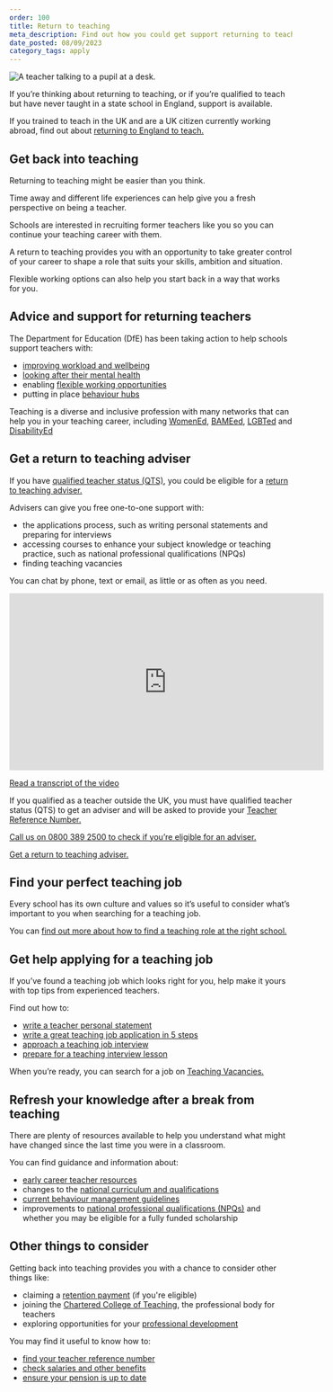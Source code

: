 ```yaml
---
order: 100
title: Return to teaching
meta_description: Find out how you could get support returning to teaching, including how to get free, one-to-one guidance from a return to teaching adviser.
date_posted: 08/09/2023
category_tags: apply
---
```


![A teacher talking to a pupil at a desk.](/content-assets/jobseeker-guides/return_to_teaching_cropped_4978-800x300.jpg)

If you’re thinking about returning to teaching, or if you’re qualified to teach but have never taught in a state school in England, support is available.

If you trained to teach in the UK and are a UK citizen currently working abroad, find out about [returning to England to teach.](https://teaching-vacancies.campaign.gov.uk/return-to-england-after-teaching-overseas/)

## Get back into teaching
Returning to teaching might be easier than you think.

Time away and different life experiences can help give you a fresh perspective on being a teacher.

Schools are interested in recruiting former teachers like you so you can continue your teaching career with them.

A return to teaching provides you with an opportunity to take greater control of your career to shape a role that suits your skills, ambition and situation.

Flexible working options can also help you start back in a way that works for you.

## Advice and support for returning teachers

The Department for Education (DfE) has been taking action to help schools support teachers with:

* [improving workload and wellbeing](https://www.gov.uk/guidance/improve-workload-and-wellbeing-for-school-staff)
* [looking after their mental health](https://www.gov.uk/guidance/education-staff-wellbeing-charter)
* enabling [flexible working opportunities](https://www.gov.uk/government/collections/flexible-working-resources-for-teachers-and-schools) 
* putting in place [behaviour hubs](https://behaviourhubs.co.uk/)

Teaching is a diverse and inclusive profession with many networks that can help you in your teaching career, including [WomenEd](https://womened.com/), [BAMEed](https://www.bameednetwork.com/), [LGBTed](https://lgbted.uk/) and [DisabilityEd](https://twitter.com/disability_ed)

## Get a return to teaching adviser
If you have [qualified teacher status (QTS)](https://www.gov.uk/guidance/qualified-teacher-status-qts), you could be eligible for a [return to teaching adviser.](https://getintoteaching.education.gov.uk/landing/return-to-teaching-advisers)

Advisers can give you free one-to-one support with:

  * the applications process, such as writing personal statements and preparing for interviews
  * accessing courses to enhance your subject knowledge or teaching practice, such as national professional qualifications (NPQs)
  * finding teaching vacancies

You can chat by phone, text or email, as little or as often as you need.

<iframe width="560" height="315" src="https://www.youtube.com/embed/2NrLm_XId4k" title="YouTube video player" frameborder="0" allow="accelerometer; autoplay; clipboard-write; encrypted-media; gyroscope; picture-in-picture; web-share" allowfullscreen></iframe>

[Read a transcript of the video](https://teaching-vacancies.campaign.gov.uk/what-does-a-return-to-teaching-adviser-do-video-transcript)

If you qualified as a teacher outside the UK, you must have qualified teacher status (QTS) to get an adviser and will be asked to provide your [Teacher Reference Number.](https://www.gov.uk/guidance/teacher-reference-number-trn)

[Call us on 0800 389 2500 to check if you’re eligible for an adviser.](tel:08003892500)

[Get a return to teaching adviser.](https://getintoteaching.education.gov.uk/landing/return-to-teaching-advisers)

## Find your perfect teaching job
Every school has its own culture and values so it’s useful to consider what’s important to you when searching for a teaching job.

You can [find out more about how to find a teaching role at the right school.](https://teaching-vacancies.campaign.gov.uk/find-a-teaching-role-at-the-right-school/)

## Get help applying for a teaching job

If you’ve found a teaching job which looks right for you, help make it yours with top tips from experienced teachers.

Find out how to:

  * [write a teacher personal statement](https://teaching-vacancies.service.gov.uk/jobseeker-guides/how-to-write-teacher-personal-statement)
  * [write a great teaching job application in 5 steps](https://teaching-vacancies.campaign.gov.uk/get-help-applying-for-teacher-jobs/write-a-great-teaching-job-application/)
  * [approach a teaching job interview](https://teaching-vacancies.campaign.gov.uk/get-help-applying-for-teacher-jobs/how-to-approach-a-teaching-job-interview/)
  * [prepare for a teaching interview lesson](https://teaching-vacancies.campaign.gov.uk/get-help-applying-for-teacher-jobs/prepare-for-a-teaching-interview-lesson/)

When you’re ready, you can search for a job on [Teaching Vacancies.](https://teaching-vacancies.service.gov.uk/)

## Refresh your knowledge after a break from teaching

There are plenty of resources available to help you understand what might have changed since the last time you were in a classroom.

You can find guidance and information about:

  * [early career teacher resources](https://support-for-early-career-teachers.education.gov.uk/)
  * changes to the [national curriculum and qualifications](https://www.gov.uk/topic/schools-colleges-childrens-services/curriculum-qualifications)
  * [current behaviour management guidelines](https://www.gov.uk/government/publications/behaviour-and-discipline-in-schools)
  * improvements to [national professional qualifications (NPQs)](https://www.gov.uk/government/publications/national-professional-qualifications-npqs-reforms/national-professional-qualifications-npqs-reforms) and whether you may be eligible for a fully funded scholarship

## Other things to consider

Getting back into teaching provides you with a chance to consider other things like:

  * claiming a [retention payment](https://www.gov.uk/government/collections/additional-payments-for-teaching-eligibility-and-payment-details) (if you're eligible)
  * joining the [Chartered College of Teaching](https://chartered.college/), the professional body for teachers
  * exploring opportunities for your [professional development](https://www.gov.uk/education/teacher-training-and-professional-development) 

You may find it useful to know how to:

  * [find your teacher reference number](https://www.gov.uk/guidance/teacher-reference-number-trn) 
  * [check salaries and other benefits](https://getintoteaching.education.gov.uk/salaries-and-benefits)
  * [ensure your pension is up to date](https://www.teacherspensions.co.uk/members/working-life/deferring-your-pension/return-to-pensionable-service.aspx)